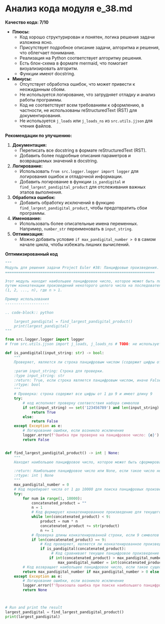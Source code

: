# Анализ кода модуля e_38.md

**Качество кода: 7/10**

*   **Плюсы:**
    *   Код хорошо структурирован и понятен, логика решения задачи изложена ясно.
    *   Присутствует подробное описание задачи, алгоритма и решения, что облегчает понимание.
    *   Реализация на Python соответствует алгоритму решения.
    *   Есть блок-схема в формате mermaid, что помогает визуализировать алгоритм.
    *   Функции имеют docstring.
*   **Минусы:**
    *   Отсутствует обработка ошибок, что может привести к неожиданным сбоям.
    *   Не используется логирование, что затрудняет отладку и анализ работы программы.
    *   Код не соответствует всем требованиям к оформлению, в частности, не использованы reStructuredText (RST) для документирования.
    *   Не используется `j_loads` или `j_loads_ns` из `src.utils.jjson` для чтения файлов.

**Рекомендации по улучшению:**

1.  **Документация:**
    *   Переписать все docstring в формате reStructuredText (RST).
    *   Добавить более подробные описания параметров и возвращаемых значений в docstring.
2.  **Логирование:**
    *   Использовать `from src.logger.logger import logger` для логирования ошибок и отладочной информации.
    *   Добавить логирование в функции `is_pandigital` и `find_largest_pandigital_product` для отслеживания важных этапов выполнения.
3.  **Обработка ошибок:**
    *   Добавить обработку исключений в функцию `find_largest_pandigital_product`, чтобы предотвратить сбои программы.
4.  **Именование:**
    *   Использовать более описательные имена переменных. Например, `number_str` переименовать в `input_string`.
5.  **Оптимизация:**
     *   Можно добавить условие `if max_pandigital_number > 0` в самом начале цикла, чтобы избежать лишних вычислений.

**Оптимизированный код**

```python
"""
Модуль для решения задачи Project Euler #38: Панцифровые произведения.
====================================================================

Этот модуль находит наибольшее панцифровое число, которое может быть получено
путем конкатенации произведений некоторого целого числа на последовательность
(1, 2, ..., n), где n > 1.

Пример использования
--------------------

.. code-block:: python

    largest_pandigital = find_largest_pandigital_product()
    print(largest_pandigital)
"""

from src.logger.logger import logger
# from src.utils.jjson import j_loads, j_loads_ns # TODO: не используется в коде, возможно нужно будет добавить позже

def is_pandigital(input_string: str) -> bool:
    """
    Проверяет, является ли строка панцифровым числом (содержит цифры от 1 до 9 ровно один раз).

    :param input_string: Строка для проверки.
    :type input_string: str
    :return: True, если строка является панцифровым числом, иначе False.
    :rtype: bool
    """
    # Проверка: строка содержит все цифры от 1 до 9 и имеет длину 9
    try:
        # код исполняет проверку соответствия набора символов
        if set(input_string) == set('123456789') and len(input_string) == 9:
            return True
        else:
            return False
    except Exception as e:
        # Логирование ошибки, если возникло исключение
        logger.error(f'Ошибка при проверке на панцифровое число: {e}')
        return False


def find_largest_pandigital_product() -> int | None:
    """
    Находит наибольшее панцифровое число, которое может быть сформировано как конкатенированное произведение.

    :return: Наибольшее панцифровое число или None, если такое число не найдено.
    :rtype: int | None
    """
    max_pandigital_number = 0
    # Код перебирает числа от 1 до 10000 для поиска панцифровых произведений
    try:
        for num in range(1, 10000):
            concatenated_product = ""
            n = 1
            # Код формирует конкатенированное произведение для текущего числа
            while len(concatenated_product) < 9:
                product = num * n
                concatenated_product += str(product)
                n += 1
            # Проверка длины конкатенированной строки, если 9 символов - далее проверка на панцифровое число
            if len(concatenated_product) == 9:
                # Код проверяет, является ли конкатенированное произведение панцифровым числом
                if is_pandigital(concatenated_product):
                     # Код сравнивает текущее панцифровое произведение с максимальным
                    if int(concatenated_product) > max_pandigital_number:
                        max_pandigital_number = int(concatenated_product)
        # Код возвращает наибольшее панцифровое число, если такое существует, иначе None
        return max_pandigital_number if max_pandigital_number > 0 else None
    except Exception as e:
        # Логирование ошибки, если возникло исключение
        logger.error(f'Произошла ошибка при поиске наибольшего панцифрового произведения: {e}')
        return None



# Run and print the result
largest_pandigital = find_largest_pandigital_product()
print(largest_pandigital)

```